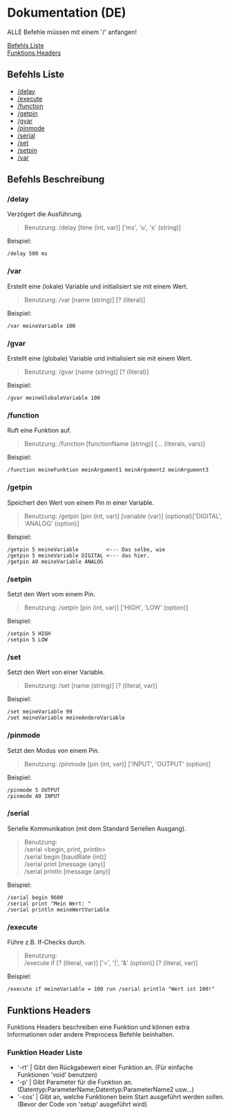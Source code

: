 # Dokumentation (DE)

ALLE Befehle müssen mit einem '/' anfangen!

[Befehls Liste](#befehls-liste)  
[Funktions Headers](#funktions-headers)

## Befehls Liste

- [/delay](#delay)
- [/execute](#execute)
- [/function](#function)
- [/getpin](#getpin)
- [/gvar](#gvar)
- [/pinmode](#pinmode)
- [/serial](#serial)
- [/set](#set)
- [/setpin](#setpin)
- [/var](#var)

## Befehls Beschreibung

### /delay

Verzögert die Ausführung.

> Benutzung:
> /delay [time (int, var)] ['ms', 'u', 's' (string)]

Beispiel:

```none
/delay 500 ms
```

### /var

Erstellt eine (lokale) Variable und initialisiert sie mit einem Wert.

> Benutzung:
> /var [name (string)] [? (literal)]

Beispiel:

```none
/var meineVariable 100
```

### /gvar

Erstellt eine (globale) Variable und initialisiert sie mit einem Wert.

> Benutzung:
> /gvar [name (string)] [? (literal)]

Beispiel:

```none
/gvar meineGlobaleVariable 100
```

### /function

Ruft eine Funktion auf.

> Benutzung:
> /function [functionName (string)] [... (literals, vars)]

Beispiel:

```none
/function meineFunktion meinArgument1 meinArgument2 meinArgument3
```

### /getpin

Speichert den Wert von einem Pin in einer Variable.

> Benutzung:
> /getpin [pin (int, var)] [variable (var)] \(optional\)['DIGITAL', 'ANALOG' (option)]

Beispiel:

```none
/getpin 5 meineVariable         <--- Das selbe, wie
/getpin 5 meineVariable DIGITAL <--- das hier.
/getpin A0 meineVariable ANALOG
```

### /setpin

Setzt den Wert vom einem Pin.

> Benutzung:
> /setpin [pin (int, var)] ['HIGH', 'LOW' (option)]

Beispiel:

```none
/setpin 5 HIGH
/setpin 5 LOW
```

### /set

Setzt den Wert von einer Variable.

> Benutzung:
> /set [name (string)] [? (literal, var)]

Beispiel:

```none
/set meineVariable 99
/set meineVariable meineAndereVariable
```

### /pinmode

Setzt den Modus von einem Pin.

> Benutzung:
> /pinmode [pin (int, var)] ['INPUT', 'OUTPUT' (option)]

Beispiel:

```none
/pinmode 5 OUTPUT
/pinmode A0 INPUT
```

### /serial

Serielle Kommunikation (mit dem Standard Seriellen Ausgang).

> Benutzung:  
> /serial <begin, print, println>  
> /serial begin [baudRate (int)]  
> /serial print [message (any)]  
> /serial println [message (any)]

Beispiel:

```none
/serial begin 9600
/serial print "Mein Wert: "
/serial println meineWertVariable
```

### /execute

Führe z.B. If-Checks durch.

> Benutzung:  
> /execute if [? (literal, var)] ['=', '|', '&' (option)] [? (literal, var)]

Beispiel:

```none
/execute if meineVariable = 100 run /serial println "Wert ist 100!"
```

## Funktions Headers

Funktions Headers beschreiben eine Funktion und können extra Informationen oder andere Preprocess Befehle beinhalten.

### Funktion Header Liste

- '-rt' | Gibt den Rückgabewert einer Funktion an. (Für einfache Funktionen 'void' benutzen)
- '-p' | Gibt Parameter für die Funktion an. (Datentyp:ParameterName;Datentyp:ParameterName2 usw...)
- '-cos' | Gibt an, welche Funktionen beim Start ausgeführt werden sollen. (Bevor der Code von 'setup' ausgeführt wird)
